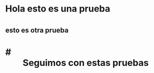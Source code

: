 # <h1> Hola esto es una prueba <h1/>
## esto es otra prueba
# # <header> Seguimos con estas pruebas <header/>
# <title> Seguimos con estas pruebas <title/>

![Image of watergardens]( https://s3.ap-southeast-2.amazonaws.com/thebalibible.com/uploads/images/venue/21a22a9690bed70a0d604306e805f2f3.jpg?v=1)

```````
console.log('hello World!!')
`````````
```````
println("this is java");
````````
